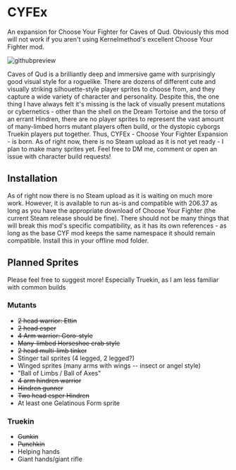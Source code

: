 # CYFEx
An expansion for Choose Your Fighter for Caves of Qud. Obviously this mod will not work if you aren't using Kernelmethod's excellent Choose Your Fighter mod.

![githubpreview](https://github.com/Sarcose/CYFEx/assets/6192665/b126a1f4-79ca-4ece-9d0e-e4ac1ab6639b)

Caves of Qud is a brilliantly deep and immersive game with surprisingly good visual style for a roguelike. There are dozens of different cute and visually striking silhouette-style player sprites to choose from, and they capture a wide variety of character and personality. Despite this, the one thing I have always felt it's missing is the lack of visually present mutations or cybernetics - other than the shell on the Dream Tortoise and the torso of an errant Hindren, there are no player sprites to represent the vast amount of many-limbed horrs mutant players often build, or the dystopic cyborgs Truekin players put together. Thus, CYFEx - Choose Your Fighter Expansion - is born. As of right now, there is no Steam upload as it is not yet ready - I plan to make many sprites yet. Feel free to DM me, comment or open an issue with character build requests!

## Installation
As of right now there is no Steam upload as it is waiting on much more work. However, it is available to run as-is and compatible with 206.37 as long as you have the appropriate download of Choose Your Fighter (the current Steam release should be fine). There should not be many things that will break this mod's specific compatibility, as it has its own references - as long as the base CYF mod keeps the same namespace it should remain compatible. Install this in your offline mod folder.


## Planned Sprites 
Please feel free to suggest more! Especially Truekin, as I am less familiar with common builds

### Mutants
- ~~2 head warrior: Ettin~~
- ~~2 head esper~~
- ~~4 Arm warrior: Goro-style~~
- ~~Many-limbed Horseshoe crab style~~
- ~~2 head multi-limb tinker~~
- Stinger tail sprites (4 legged, 2 legged?)
- Winged sprites (many arms with wings -- insect or angel style)
- "Ball of Limbs / Ball of Axes"
- ~~4 arm hindren warrior~~
- ~~Hindren gunner~~
- ~~Two head esper Hindren~~
- At least one Gelatinous Form sprite

### Truekin
- ~~Gunkin~~
- ~~Punchkin~~
- Helping hands
- Giant hands/giant rifle


